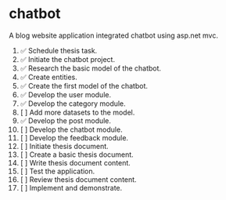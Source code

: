# chatbot

A blog website application integrated chatbot using asp.net mvc.

1. :white_check_mark: Schedule thesis task.
2. :white_check_mark: Initiate the chatbot project.
3. :white_check_mark: Research the basic model of the chatbot.
4. :white_check_mark: Create entities.
5. :white_check_mark: Create the first model of the chatbot.
6. :white_check_mark: Develop the user module.
7. :white_check_mark: Develop the category module.
8. [ ] Add more datasets to the model.
9. :white_check_mark: Develop the post module.
10. [ ] Develop the chatbot module.
11. [ ] Develop the feedback module.
12. [ ] Initiate thesis document.
13. [ ] Create a basic thesis document.
14. [ ] Write thesis document content.
15. [ ] Test the application.
16. [ ] Review thesis document content.
17. [ ] Implement and demonstrate.
